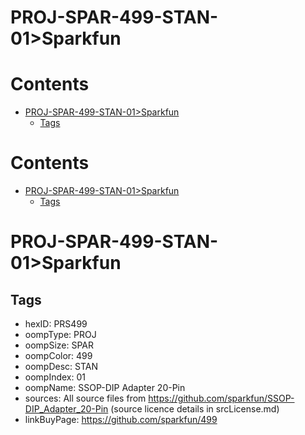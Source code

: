 
PROJ-SPAR-499-STAN-01>Sparkfun
==============================

Contents
========

* [PROJ-SPAR-499-STAN-01>Sparkfun](#proj-spar-499-stan-01sparkfun)
	* [Tags](#tags)

Contents
========

* [PROJ-SPAR-499-STAN-01>Sparkfun](#proj-spar-499-stan-01sparkfun)
	* [Tags](#tags)

# PROJ-SPAR-499-STAN-01>Sparkfun

## Tags

- hexID: PRS499
- oompType: PROJ
- oompSize: SPAR
- oompColor: 499
- oompDesc: STAN
- oompIndex: 01
- oompName: SSOP-DIP Adapter 20-Pin
- sources: All source files from https://github.com/sparkfun/SSOP-DIP_Adapter_20-Pin (source licence details in srcLicense.md)
- linkBuyPage: https://github.com/sparkfun/499
